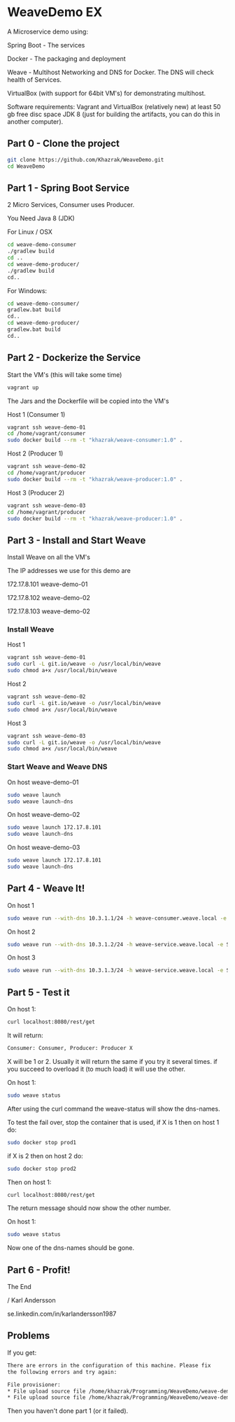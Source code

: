 # WeaveDemo EX
A Microservice demo using:

Spring Boot - The services 

Docker - The packaging and deployment

Weave - Multihost Networking and DNS for Docker. The DNS will check health of Services.

VirtualBox (with support for 64bit VM's) for demonstrating multihost.

Software requirements:
Vagrant and VirtualBox (relatively new)
at least 50 gb free disc space
JDK 8 (just for building the artifacts, you can do this in another computer).


## Part 0 - Clone the project
```bash
git clone https://github.com/Khazrak/WeaveDemo.git
cd WeaveDemo
```

## Part 1 - Spring Boot Service
2 Micro Services, Consumer uses Producer.

You Need Java 8 (JDK)

For Linux / OSX
```bash
cd weave-demo-consumer
./gradlew build
cd ..
cd weave-demo-producer/
./gradlew build
cd..
```

For Windows:
```bash
cd weave-demo-consumer/
gradlew.bat build
cd..
cd weave-demo-producer/
gradlew.bat build
cd..
```

## Part 2 - Dockerize the Service

Start the VM's (this will take some time)
```bash
vagrant up
```

The Jars and the Dockerfile will be copied into the VM's

Host 1 (Consumer 1)
```bash
vagrant ssh weave-demo-01
cd /home/vagrant/consumer
sudo docker build --rm -t "khazrak/weave-consumer:1.0" .
```

Host 2 (Producer 1)
```bash
vagrant ssh weave-demo-02
cd /home/vagrant/producer
sudo docker build --rm -t "khazrak/weave-producer:1.0" .
```

Host 3 (Producer 2)
```bash
vagrant ssh weave-demo-03
cd /home/vagrant/producer
sudo docker build --rm -t "khazrak/weave-producer:1.0" .
```

## Part 3 - Install and Start Weave
Install Weave on all the VM's

The IP addresses we use for this demo are

172.17.8.101    weave-demo-01

172.17.8.102    weave-demo-02

172.17.8.103    weave-demo-02

### Install Weave

Host 1
```bash
vagrant ssh weave-demo-01
sudo curl -L git.io/weave -o /usr/local/bin/weave
sudo chmod a+x /usr/local/bin/weave
```

Host 2
```bash
vagrant ssh weave-demo-02
sudo curl -L git.io/weave -o /usr/local/bin/weave
sudo chmod a+x /usr/local/bin/weave
```

Host 3
```bash
vagrant ssh weave-demo-03
sudo curl -L git.io/weave -o /usr/local/bin/weave
sudo chmod a+x /usr/local/bin/weave
```
### Start Weave and Weave DNS
On host weave-demo-01
```bash
sudo weave launch
sudo weave launch-dns
```

On host weave-demo-02
```bash
sudo weave launch 172.17.8.101
sudo weave launch-dns
```

On host weave-demo-03
```bash
sudo weave launch 172.17.8.101
sudo weave launch-dns
```

## Part 4 - Weave It!

On host 1
```bash
sudo weave run --with-dns 10.3.1.1/24 -h weave-consumer.weave.local -e SERVICE_NAME="Consumer 1" -p 8080:8080 khazrak/weave-consumer:1.0
```

On host 2
```bash
sudo weave run --with-dns 10.3.1.2/24 -h weave-service.weave.local -e SERVICE_NAME="Producer 1" --name="prod1" khazrak/weave-producer:1.0
```

On host 3
```bash
sudo weave run --with-dns 10.3.1.3/24 -h weave-service.weave.local -e SERVICE_NAME="Producer 2" --name="prod2" khazrak/weave-producer:1.0
```

## Part 5 - Test it

On host 1:
```bash
curl localhost:8080/rest/get
```

It will return:
```bash
Consumer: Consumer, Producer: Producer X
```

X will be 1 or 2. Usually it will return the same if you try it several times. if you succeed to overload it (to much load) it will use the other.

On host 1:
```bash
sudo weave status
```
After using the curl command the weave-status will show the dns-names. 


To test the fail over, stop the container that is used,
if X is 1 then on host 1 do:
```bash
sudo docker stop prod1
```

if X is 2 then on host 2 do:
```bash
sudo docker stop prod2
```

Then on host 1:
```bash
curl localhost:8080/rest/get
```

The return message should now show the other number.

On host 1:
```bash
sudo weave status
```
Now one of the dns-names should be gone.


## Part 6 - Profit!
The End

/
Karl Andersson 

se.linkedin.com/in/karlandersson1987




## Problems

If you get:

```bash
There are errors in the configuration of this machine. Please fix
the following errors and try again:

File provisioner:
* File upload source file /home/khazrak/Programming/WeaveDemo/weave-demo-consumer/build/libs/weave-demo-consumer-0.0.1-SNAPSHOT.jar must exist
* File upload source file /home/khazrak/Programming/WeaveDemo/weave-demo-producer/build/libs/weave-demo-producer-0.0.1-SNAPSHOT.jar must exist
```

Then you haven't done part 1 (or it failed).
